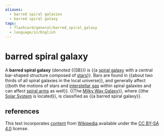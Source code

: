 ```yaml
---
aliases:
  - barred spiral galaxies
  - barred spiral galaxy
tags:
  - flashcard/general/barred_spiral_galaxy
  - language/in/English
---
```


# barred spiral galaxy

A __barred spiral galaxy__ (denoted {{SB}}) is {{a [spiral galaxy](spiral%20galaxy.md) with a central bar-shaped structure composed of [stars](star.md)}}. Bars are found in {{about two thirds of all spiral galaxies in the local universe}}, and generally affect {{both the motions of stars and [interstellar gas](interstellar%20medium.md) within spiral galaxies and can affect [spiral arms](spiral%20arm.md) as well}}. {{The [Milky Way Galaxy](Milky%20Way.md)}}, where {{the [Solar System](Solar%20System.md) is located}}, is classified as {{a barred spiral galaxy}}. <!--SR:!2024-08-22,14,290!2024-08-24,16,290!2024-08-31,17,250!2024-09-05,20,250!2024-08-21,13,290!2024-08-23,15,290!2024-08-25,17,290-->

## references

This text incorporates [content](https://en.wikipedia.org/wiki/barred_spiral_galaxy) from [Wikipedia](Wikipedia.md) available under the [CC BY-SA 4.0](https://creativecommons.org/licenses/by-sa/4.0/) license.
